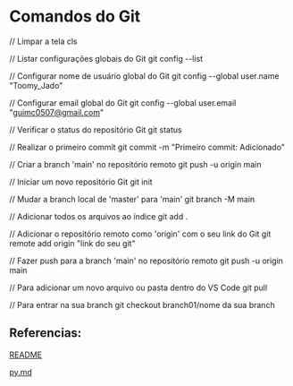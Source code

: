 # Comandos do Git
// Limpar a tela
cls

// Listar configurações globais do Git
git config --list

// Configurar nome de usuário global do Git
git config --global user.name "Toomy_Jado"

// Configurar email global do Git
git config --global user.email "guimc0507@gmail.com"

// Verificar o status do repositório Git
git status

// Realizar o primeiro commit
git commit -m "Primeiro commit: Adicionado"

// Criar a branch 'main' no repositório remoto
git push -u origin main

// Iniciar um novo repositório Git
git init

// Mudar a branch local de 'master' para 'main'
git branch -M main

// Adicionar todos os arquivos ao índice
git add .

// Adicionar o repositório remoto como 'origin' com o seu link do Git
git remote add origin "link do seu git"

// Fazer push para a branch 'main' no repositório remoto
git push -u origin main

// Para adicionar um novo arquivo ou pasta dentro do VS Code
git pull

// Para entrar na sua branch
git checkout branch01/nome da sua branch

## Referencias:
[README](README.md)

[py.md](py.md)
